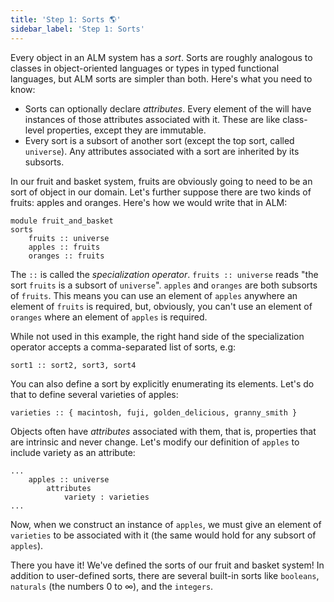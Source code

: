 ```yaml
---
title: 'Step 1: Sorts 🌎'
sidebar_label: 'Step 1: Sorts'
---
```


Every object in an ALM system has a _sort_. Sorts are roughly analogous
to classes in object-oriented languages or types in typed functional languages,
but ALM sorts are simpler than both. Here's what you need to know:

- Sorts can optionally declare _attributes_. Every element of the will have
instances of those attributes associated with it. These are like class-level
properties, except they are immutable.
- Every sort is a subsort of another sort (except the top sort, called
`universe`). Any attributes associated with a sort are inherited by its
subsorts.

In our fruit and basket system, fruits are obviously going to need to be
an sort of object in our domain. Let's further suppose there are two kinds
of fruits: apples and oranges. Here's how we would write that in ALM:

```alm
module fruit_and_basket
sorts
    fruits :: universe
    apples :: fruits
    oranges :: fruits
```

The `::` is called the _specialization operator_. `fruits :: universe` reads
"the sort `fruits` is a subsort of `universe`". `apples` and `oranges` are both
subsorts of `fruits`. This means you can use an element of `apples` anywhere
an element of `fruits` is required, but, obviously, you can't use an element
of `oranges` where an element of `apples` is required.

While not used in this example, the right hand side of the specialization
operator accepts a comma-separated list of sorts, e.g:
```
sort1 :: sort2, sort3, sort4
```

You can also define a sort by explicitly enumerating its elements.
Let's do that to define several varieties of apples:

```
varieties :: { macintosh, fuji, golden_delicious, granny_smith }
```

Objects often have _attributes_ associated with them, that is,
properties that are intrinsic and never change.
Let's modify our definition of `apples` to include variety as an attribute:

```
...
    apples :: universe
        attributes
            variety : varieties
...
```

Now, when we construct an instance of `apples`, we must give an element of
`varieties` to be associated with it (the same would hold for any subsort
of `apples`).

There you have it! We've defined the sorts of our fruit and basket system!
In addition to user-defined sorts, there are several built-in sorts like
`booleans`, `naturals` (the numbers 0 to ∞), and the `integers`. 
